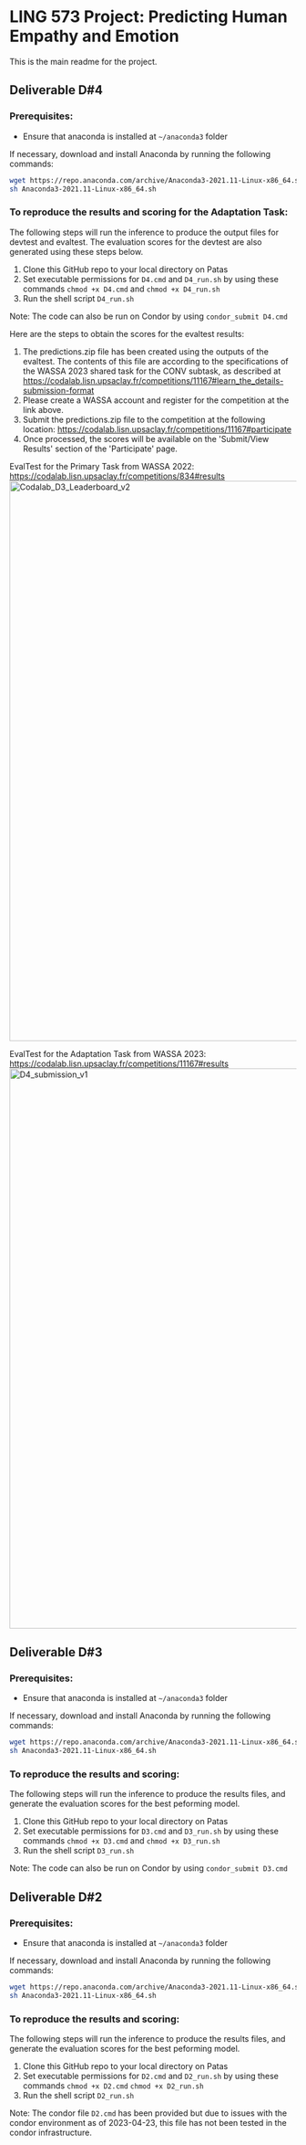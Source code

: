 # LING 573 Project: Predicting Human Empathy and Emotion

This is the main readme for the project.

## Deliverable D#4

### Prerequisites:
- Ensure that anaconda is installed at `~/anaconda3` folder

If necessary, download and install Anaconda by running the following commands:
```bash
wget https://repo.anaconda.com/archive/Anaconda3-2021.11-Linux-x86_64.sh
sh Anaconda3-2021.11-Linux-x86_64.sh
```

### To reproduce the results and scoring for the Adaptation Task:
The following steps will run the inference to produce the output files for devtest and evaltest. The evaluation scores for the devtest are also generated using these steps below.

1. Clone this GitHub repo to your local directory on Patas
1. Set executable permissions for `D4.cmd` and `D4_run.sh` by using these commands
    `chmod +x D4.cmd` and 
    `chmod +x D4_run.sh`
1. Run the shell script `D4_run.sh`

Note: The code can also be run on Condor by using `condor_submit D4.cmd`

Here are the steps to obtain the scores for the evaltest results:
1. The predictions.zip file has been created using the outputs of the evaltest. The contents of this file are according to the specifications of the WASSA 2023 shared task for the CONV subtask, as described at https://codalab.lisn.upsaclay.fr/competitions/11167#learn_the_details-submission-format
2. Please create a WASSA account and register for the competition at the link above.
3. Submit the predictions.zip file to the competition at the following location: https://codalab.lisn.upsaclay.fr/competitions/11167#participate
4. Once processed, the scores will be available on the 'Submit/View Results' section of the 'Participate' page.

EvalTest for the Primary Task from WASSA 2022:
https://codalab.lisn.upsaclay.fr/competitions/834#results
<img width="981" alt="Codalab_D3_Leaderboard_v2" src="https://github.com/manisha-Singh-UW/LING573_HUE-Human-Understanding-and-Empathy/assets/11152321/541eb639-6a67-40e4-b5af-032fff2b8dd3">


EvalTest for the Adaptation Task from WASSA 2023:
https://codalab.lisn.upsaclay.fr/competitions/11167#results
<img width="981" alt="D4_submission_v1" src="https://github.com/manisha-Singh-UW/LING573_HUE-Human-Understanding-and-Empathy/assets/11152321/07ab0e48-0a7d-4ce4-9464-fa3e2b6c0043">


## Deliverable D#3

### Prerequisites:
- Ensure that anaconda is installed at `~/anaconda3` folder

If necessary, download and install Anaconda by running the following commands:
```bash
wget https://repo.anaconda.com/archive/Anaconda3-2021.11-Linux-x86_64.sh
sh Anaconda3-2021.11-Linux-x86_64.sh
```

### To reproduce the results and scoring:
The following steps will run the inference to produce the results files, and generate the evaluation scores for the best peforming model.

1. Clone this GitHub repo to your local directory on Patas
1. Set executable permissions for `D3.cmd` and `D3_run.sh` by using these commands
    `chmod +x D3.cmd` and 
    `chmod +x D3_run.sh`
1. Run the shell script `D3_run.sh`

Note: The code can also be run on Condor by using `condor_submit D3.cmd`

## Deliverable D#2

### Prerequisites:
- Ensure that anaconda is installed at `~/anaconda3` folder

If necessary, download and install Anaconda by running the following commands:
```bash
wget https://repo.anaconda.com/archive/Anaconda3-2021.11-Linux-x86_64.sh
sh Anaconda3-2021.11-Linux-x86_64.sh
```

### To reproduce the results and scoring:
The following steps will run the inference to produce the results files, and generate the evaluation scores for the best peforming model.

1. Clone this GitHub repo to your local directory on Patas
1. Set executable permissions for `D2.cmd` and `D2_run.sh` by using these commands
    `chmod +x D2.cmd`
    `chmod +x D2_run.sh`
1. Run the shell script `D2_run.sh`

Note: The condor file `D2.cmd` has been provided but due to issues with the condor environment as of 2023-04-23, this file has not been tested in the condor infrastructure.

